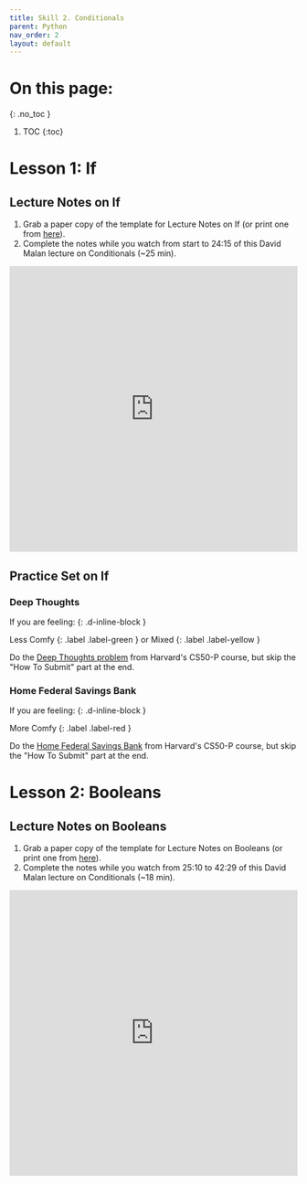 ```yaml
---
title: Skill 2. Conditionals
parent: Python
nav_order: 2
layout: default
---
```

# On this page:
{: .no_toc }

1. TOC
{:toc}

# Lesson 1: If

## Lecture Notes on If
1. Grab a paper copy of the template for Lecture Notes on If (or print one from [here](https://docs.google.com/document/d/1iAUygRI4YnpIuOE3huwSluPdPVmxq-qVT5zvg1R5kOE/edit)).
1. Complete the notes while you watch from start to 24:15 of this David Malan lecture on Conditionals (~25 min).

<iframe width="100%" height="500" src="https://www.youtube.com/embed/_b6NgY_pMdw?start=0&end=1455" title="YouTube video player" frameborder="0" allow="accelerometer; autoplay; clipboard-write; encrypted-media; gyroscope; picture-in-picture; web-share" referrerpolicy="strict-origin-when-cross-origin" allowfullscreen></iframe>

## Practice Set on If
### Deep Thoughts

If you are feeling:
{: .d-inline-block }

Less Comfy
{: .label .label-green }
or
Mixed
{: .label .label-yellow }

Do the [Deep Thoughts problem](https://cs50.harvard.edu/python/2022/psets/1/deep/) from Harvard's CS50-P course, but skip the "How To Submit" part at the end.

### Home Federal Savings Bank

If you are feeling:
{: .d-inline-block }

More Comfy
{: .label .label-red }

Do the [Home Federal Savings Bank](https://cs50.harvard.edu/python/2022/psets/1/bank/) from Harvard's CS50-P course, but skip the "How To Submit" part at the end.

# Lesson 2: Booleans

## Lecture Notes on Booleans
1. Grab a paper copy of the template for Lecture Notes on Booleans (or print one from [here](https://docs.google.com/document/d/13w3GGQOR4OZkWexT1ENyQ1rr1_Il4dSUyt1cPUwqMiY/edit)).
1. Complete the notes while you watch from 25:10 to 42:29 of this David Malan lecture on Conditionals (~18 min).

<iframe width="100%" height="500" src="https://www.youtube.com/embed/_b6NgY_pMdw?start=1510&end=2549" title="YouTube video player" frameborder="0" allow="accelerometer; autoplay; clipboard-write; encrypted-media; gyroscope; picture-in-picture; web-share" referrerpolicy="strict-origin-when-cross-origin" allowfullscreen></iframe>

